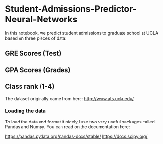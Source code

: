 # Student-Admissions-Predictor-Neural-Networks
In this notebook, we predict student admissions to graduate school at UCLA based on three pieces of data:

## GRE Scores (Test)
## GPA Scores (Grades)
## Class rank (1-4)
The dataset originally came from here: http://www.ats.ucla.edu/

### Loading the data
To load the data and format it nicely,I use two very useful packages called Pandas and Numpy. You can read on the documentation here:

https://pandas.pydata.org/pandas-docs/stable/
https://docs.scipy.org/
